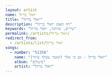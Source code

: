 ```yaml
---
layout: artist
name: יואלי בריזל
title: "יואלי בריזל"
description: "דף האמן יואלי בריזל"
keywords: "שירים, מוזיקה, יואלי בריזל"
permalink: /artists/יואלי-בריזל/
redirect_from:
  - /artists/list/יואלי בריזל
songs:
  - number: "51356"
    name: "יואלי בריזל - גם כי אלך (קאבר עטלף עיוור)"
    album: "סינגלים"
    artist: "יואלי בריזל"
---
```

